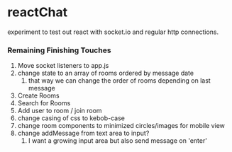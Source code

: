 # reactChat
experiment to test out react with socket.io and regular http connections.

### Remaining Finishing Touches
1. Move socket listeners to app.js
2. change state to an array of rooms ordered by message date
   1. that way we can change the order of rooms depending on last message
3. Create Rooms
4. Search for Rooms
5. Add user to room / join room
6. change casing of css to kebob-case
7. change room components to minimized circles/images for mobile view
8. change addMessage from text area to input?
   1.  I want a growing input area but also send message on 'enter'